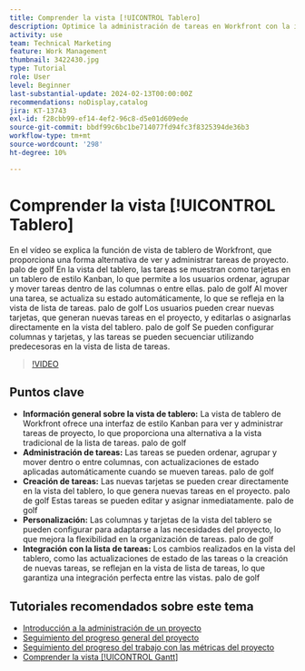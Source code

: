 ```yaml
---
title: Comprender la vista [!UICONTROL Tablero]
description: Optimice la administración de tareas en Workfront con la interfaz [!UICONTROL de la vista del &#x200B;]tablero [!DNL Kanban] , que ofrece ordenación, creación, personalización e integración perfecta con la vista de lista de tareas para una organización eficiente del proyecto.
activity: use
team: Technical Marketing
feature: Work Management
thumbnail: 3422430.jpg
type: Tutorial
role: User
level: Beginner
last-substantial-update: 2024-02-13T00:00:00Z
recommendations: noDisplay,catalog
jira: KT-13743
exl-id: f28cbb99-ef14-4ef2-96c8-d5e01d609ede
source-git-commit: bbdf99c6bc1be714077fd94fc3f8325394de36b3
workflow-type: tm+mt
source-wordcount: '298'
ht-degree: 10%

---
```


# Comprender la vista [!UICONTROL Tablero]

En el vídeo se explica la función de vista de tablero de Workfront, que proporciona una forma alternativa de ver y administrar tareas de proyecto. palo de golf En la vista del tablero, las tareas se muestran como tarjetas en un tablero de estilo Kanban, lo que permite a los usuarios ordenar, agrupar y mover tareas dentro de las columnas o entre ellas. palo de golf Al mover una tarea, se actualiza su estado automáticamente, lo que se refleja en la vista de lista de tareas. palo de golf Los usuarios pueden crear nuevas tarjetas, que generan nuevas tareas en el proyecto, y editarlas o asignarlas directamente en la vista del tablero. palo de golf Se pueden configurar columnas y tarjetas, y las tareas se pueden secuenciar utilizando predecesoras en la vista de lista de tareas.

>[!VIDEO](https://video.tv.adobe.com/v/3423283/?quality=12&learn=on&enablevpops=1&captions=spa)

## Puntos clave

* **Información general sobre la vista de tablero:** La vista de tablero de Workfront ofrece una interfaz de estilo Kanban para ver y administrar tareas de proyecto, lo que proporciona una alternativa a la vista tradicional de la lista de tareas. palo de golf
* **Administración de tareas:** Las tareas se pueden ordenar, agrupar y mover dentro o entre columnas, con actualizaciones de estado aplicadas automáticamente cuando se mueven tareas. palo de golf
* **Creación de tareas:** Las nuevas tarjetas se pueden crear directamente en la vista del tablero, lo que genera nuevas tareas en el proyecto. palo de golf Estas tareas se pueden editar y asignar inmediatamente. palo de golf
* **Personalización:** Las columnas y tarjetas de la vista del tablero se pueden configurar para adaptarse a las necesidades del proyecto, lo que mejora la flexibilidad en la organización de tareas. palo de golf
* **Integración con la lista de tareas:** Los cambios realizados en la vista del tablero, como las actualizaciones de estado de las tareas o la creación de nuevas tareas, se reflejan en la vista de lista de tareas, lo que garantiza una integración perfecta entre las vistas. palo de golf


## Tutoriales recomendados sobre este tema

* [Introducción a la administración de un proyecto](/help/manage-work/projects/getting-started-manage-a-project.md)
* [Seguimiento del progreso general del proyecto](/help/manage-work/projects/track-overall-project-progress.md)
* [Seguimiento del progreso del trabajo con las métricas del proyecto](/help/manage-work/projects/track-work-progress-with-project-metrics.md)
* [Comprender la vista [!UICONTROL Gantt]](/help/manage-work/projects/understand-the-gantt-view.md)
